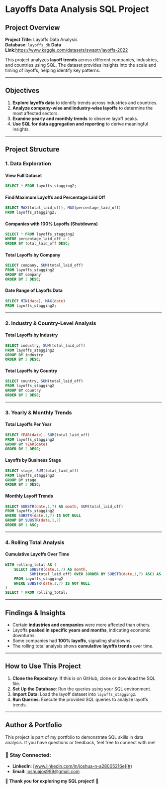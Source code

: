 # Layoffs Data Analysis SQL Project

## Project Overview

**Project Title**: Layoffs Data Analysis  
**Database**: `layoffs_db` 
**Data Link**:https://www.kaggle.com/datasets/swaptr/layoffs-2022

This project analyzes **layoff trends** across different companies, industries, and countries using SQL. The dataset provides insights into the scale and timing of layoffs, helping identify key patterns.

---

## Objectives

1. **Explore layoffs data** to identify trends across industries and countries.  
2. **Analyze company-wise and industry-wise layoffs** to determine the most affected sectors.  
3. **Examine yearly and monthly trends** to observe layoff peaks.  
4. **Use SQL for data aggregation and reporting** to derive meaningful insights.  

---

## Project Structure

### **1. Data Exploration**

#### **View Full Dataset**
```sql
SELECT * FROM layoffs_stagging2;
```

#### **Find Maximum Layoffs and Percentage Laid Off**
```sql
SELECT MAX(total_laid_off), MAX(percentage_laid_off)
FROM layoffs_stagging2;
```

#### **Companies with 100% Layoffs (Shutdowns)**
```sql
SELECT * FROM layoffs_stagging2
WHERE percentage_laid_off = 1
ORDER BY total_laid_off DESC;
```

#### **Total Layoffs by Company**
```sql
SELECT company, SUM(total_laid_off)
FROM layoffs_stagging2
GROUP BY company
ORDER BY 2 DESC;
```

#### **Date Range of Layoffs Data**
```sql
SELECT MIN(date), MAX(date)
FROM layoffs_stagging2;
```

---

### **2. Industry & Country-Level Analysis**

#### **Total Layoffs by Industry**
```sql
SELECT industry, SUM(total_laid_off)
FROM layoffs_stagging2
GROUP BY industry
ORDER BY 2 DESC;
```

#### **Total Layoffs by Country**
```sql
SELECT country, SUM(total_laid_off)
FROM layoffs_stagging2
GROUP BY country
ORDER BY 2 DESC;
```

---

### **3. Yearly & Monthly Trends**

#### **Total Layoffs Per Year**
```sql
SELECT YEAR(date), SUM(total_laid_off)
FROM layoffs_stagging2
GROUP BY YEAR(date)
ORDER BY 2 DESC;
```

#### **Layoffs by Business Stage**
```sql
SELECT stage, SUM(total_laid_off)
FROM layoffs_stagging2
GROUP BY stage
ORDER BY 2 DESC;
```

#### **Monthly Layoff Trends**
```sql
SELECT SUBSTR(date,1,7) AS month, SUM(total_laid_off)
FROM layoffs_stagging2
WHERE SUBSTR(date,1,7) IS NOT NULL
GROUP BY SUBSTR(date,1,7)
ORDER BY 1 ASC;
```

---

### **4. Rolling Total Analysis**

#### **Cumulative Layoffs Over Time**
```sql
WITH rolling_total AS (
    SELECT SUBSTR(date,1,7) AS month,
           SUM(total_laid_off) OVER (ORDER BY SUBSTR(date,1,7) ASC) AS cumulative_layoffs
    FROM layoffs_stagging2
    WHERE SUBSTR(date,1,7) IS NOT NULL
)
SELECT * FROM rolling_total;
```

---

## **Findings & Insights**

- Certain **industries and companies** were more affected than others.
- Layoffs **peaked in specific years and months**, indicating economic downturns.
- Some companies had **100% layoffs**, signaling shutdowns.
- The rolling total analysis shows **cumulative layoffs trends** over time.

---

## **How to Use This Project**

1. **Clone the Repository**: If this is on GitHub, clone or download the SQL file.
2. **Set Up the Database**: Run the queries using your SQL environment.
3. **Import Data**: Load the layoff dataset into `layoffs_stagging2`.
4. **Run Queries**: Execute the provided SQL queries to analyze layoffs trends.

---

## **Author & Portfolio**

This project is part of my portfolio to demonstrate SQL skills in data analysis. If you have questions or feedback, feel free to connect with me!

### 📌 Stay Connected:
- **LinkedIn**: [www.linkedin.com/in/joshua-n-a28005216e](#)
- **Email**: [joshuajos999@gmail.com](#)

🚀 **Thank you for exploring my SQL project!** 🚀


